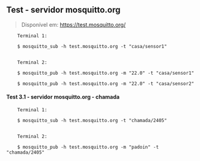 
##	Test - servidor mosquitto.org
 


> Disponível em: https://test.mosquitto.org/  

 
		Terminal 1:  

		$ mosquitto_sub -h test.mosquitto.org -t "casa/sensor1"  


		Terminal 2:  

		$ mosquitto_pub -h test.mosquitto.org -m "22.0" -t "casa/sensor1"  

		$ mosquitto_pub -h test.mosquitto.org -m "22.0" -t "casa/sensor2"  




####	Test 3.1 - servidor mosquitto.org - chamada

		Terminal 1:  

		$ mosquitto_sub -h test.mosquitto.org -t "chamada/2405"  


		Terminal 2:  

		$ mosquitto_pub -h test.mosquitto.org -m "padoin" -t "chamada/2405"  




